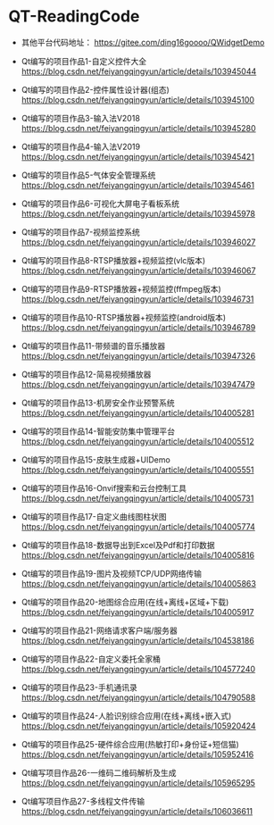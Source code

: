 # QT-ReadingCode

- 其他平台代码地址：
  https://gitee.com/ding16goooo/QWidgetDemo

- Qt编写的项目作品1-自定义控件大全
  https://blog.csdn.net/feiyangqingyun/article/details/103945044
- Qt编写的项目作品2-控件属性设计器(组态)
  https://blog.csdn.net/feiyangqingyun/article/details/103945100
- Qt编写的项目作品3-输入法V2018
  https://blog.csdn.net/feiyangqingyun/article/details/103945280
- Qt编写的项目作品4-输入法V2019
  https://blog.csdn.net/feiyangqingyun/article/details/103945421
- Qt编写的项目作品5-气体安全管理系统
  https://blog.csdn.net/feiyangqingyun/article/details/103945461
- Qt编写的项目作品6-可视化大屏电子看板系统
  https://blog.csdn.net/feiyangqingyun/article/details/103945978
- Qt编写的项目作品7-视频监控系统
  https://blog.csdn.net/feiyangqingyun/article/details/103946027
- Qt编写的项目作品8-RTSP播放器+视频监控(vlc版本)
  https://blog.csdn.net/feiyangqingyun/article/details/103946067
- Qt编写的项目作品9-RTSP播放器+视频监控(ffmpeg版本)
  https://blog.csdn.net/feiyangqingyun/article/details/103946731
- Qt编写的项目作品10-RTSP播放器+视频监控(android版本)
  https://blog.csdn.net/feiyangqingyun/article/details/103946789
- Qt编写的项目作品11-带频谱的音乐播放器
  https://blog.csdn.net/feiyangqingyun/article/details/103947326
- Qt编写的项目作品12-简易视频播放器
  https://blog.csdn.net/feiyangqingyun/article/details/103947479
- Qt编写的项目作品13-机房安全作业预警系统
  https://blog.csdn.net/feiyangqingyun/article/details/104005281
- Qt编写的项目作品14-智能安防集中管理平台
  https://blog.csdn.net/feiyangqingyun/article/details/104005512
- Qt编写的项目作品15-皮肤生成器+UIDemo
  https://blog.csdn.net/feiyangqingyun/article/details/104005551
- Qt编写的项目作品16-Onvif搜索和云台控制工具
  https://blog.csdn.net/feiyangqingyun/article/details/104005731
- Qt编写的项目作品17-自定义曲线图柱状图
  https://blog.csdn.net/feiyangqingyun/article/details/104005774
- Qt编写的项目作品18-数据导出到Excel及Pdf和打印数据
  https://blog.csdn.net/feiyangqingyun/article/details/104005816
- Qt编写的项目作品19-图片及视频TCP/UDP网络传输
  https://blog.csdn.net/feiyangqingyun/article/details/104005863
- Qt编写的项目作品20-地图综合应用(在线+离线+区域+下载)
  https://blog.csdn.net/feiyangqingyun/article/details/104005917
- Qt编写的项目作品21-网络请求客户端/服务器
  https://blog.csdn.net/feiyangqingyun/article/details/104538186
- Qt编写的项目作品22-自定义委托全家桶
  https://blog.csdn.net/feiyangqingyun/article/details/104577240
- Qt编写的项目作品23-手机通讯录
  https://blog.csdn.net/feiyangqingyun/article/details/104790588
- Qt编写的项目作品24-人脸识别综合应用(在线+离线+嵌入式)
  https://blog.csdn.net/feiyangqingyun/article/details/105920424
- Qt编写的项目作品25-硬件综合应用(热敏打印+身份证+短信猫)
  https://blog.csdn.net/feiyangqingyun/article/details/105952416
- Qt编写项目作品26-一维码二维码解析及生成
  https://blog.csdn.net/feiyangqingyun/article/details/105965295
- Qt编写项目作品27-多线程文件传输
  https://blog.csdn.net/feiyangqingyun/article/details/106036611